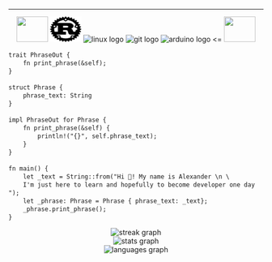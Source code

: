 ---

<div align="center">
 <img src="https://cdn.jsdelivr.net/gh/devicons/devicon/icons/csharp/csharp-original.svg" height=50   width=62/>
  <img src="https://raw.githubusercontent.com/devicons/devicon/master/icons/rust/rust-plain.svg" height=50   width=62   alt="rust logo"     />
  <img src="https://cdn.jsdelivr.net/gh/devicons/devicon/icons/linux/linux-original.svg"         height="50" width="62" alt="linux logo"    />
  <img src="https://cdn.jsdelivr.net/gh/devicons/devicon/icons/git/git-original.svg"             height="50" width="62" alt="git logo"      />
  <img src="https://cdn.jsdelivr.net/gh/devicons/devicon/icons/arduino/arduino-original.svg"     height="50" width="62" alt="arduino logo"  />
  <=        
  <img src="https://cdn.jsdelivr.net/gh/devicons/devicon/icons/cplusplus/cplusplus-original.svg" height="50" width="62"/>
 </div>

```
trait PhraseOut {
    fn print_phrase(&self);
}

struct Phrase {
    phrase_text: String
}

impl PhraseOut for Phrase {
    fn print_phrase(&self) {
        println!("{}", self.phrase_text);
    }
}

fn main() {
    let _text = String::from("Hi 👋! My name is Alexander \n \
    I'm just here to learn and hopefully to become developer one day ");
    let _phrase: Phrase = Phrase { phrase_text: _text};
    _phrase.print_phrase();
}

```

<div align="center">
  <img src="https://streak-stats.demolab.com?user=whuzurbuddha&locale=en&mode=daily&theme=radical&=true&border_radius=5" height="150" alt="streak graph" /> <br>
  <img src="https://github-readme-stats.vercel.app/api?username=whuzurbuddha&repo=whuzurbuddha&hide_title=false&hide_rank=false&show_icons=true&include_all_commits=true&count_private=true&disable_animations=false&theme=radical&locale=en&hide_border=false" height="150" alt="stats graph" /> <br> 
  <img src="https://github-readme-stats.vercel.app/api/top-langs?username=whuzurbuddha&repo=whuzurbuddha&locale=en&hide_title=false&layout=compact&card_width=320&langs_count=5&theme=radical&hide_border=false" height="150" alt="languages graph"  />
</div>

